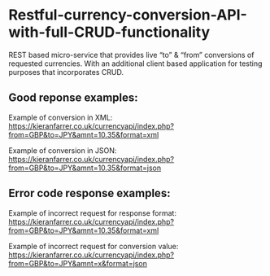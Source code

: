 # Restful-currency-conversion-API-with-full-CRUD-functionality
REST based micro-service that provides live “to” &amp; “from” conversions of requested currencies. With an additional client based application for testing purposes that incorporates CRUD.

## Good reponse examples:
Example of conversion in XML: https://kieranfarrer.co.uk/currencyapi/index.php?from=GBP&to=JPY&amnt=10.35&format=xml

Example of conversion in JSON: https://kieranfarrer.co.uk/currencyapi/index.php?from=GBP&to=JPY&amnt=10.35&format=json

## Error code response examples:
Example of incorrect request for response format: https://kieranfarrer.co.uk/currencyapi/index.php?from=GBP&to=JPY&amnt=10.35&format=xml

Example of incorrect request for conversion value: https://kieranfarrer.co.uk/currencyapi/index.php?from=GBP&to=JPY&amnt=x&format=json
